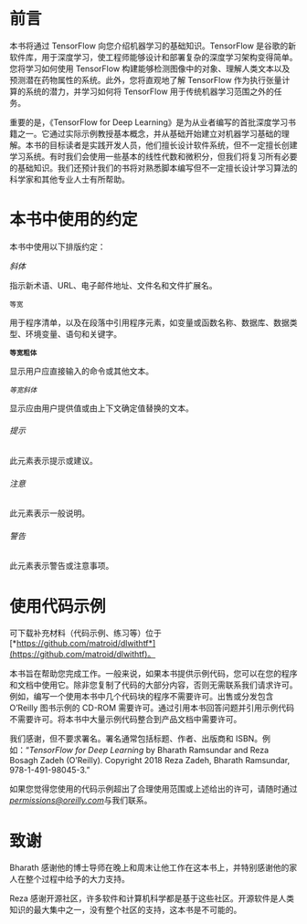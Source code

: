 # 前言

本书将通过 TensorFlow 向您介绍机器学习的基础知识。TensorFlow 是谷歌的新软件库，用于深度学习，使工程师能够设计和部署复杂的深度学习架构变得简单。您将学习如何使用 TensorFlow 构建能够检测图像中的对象、理解人类文本以及预测潜在药物属性的系统。此外，您将直观地了解 TensorFlow 作为执行张量计算的系统的潜力，并学习如何将 TensorFlow 用于传统机器学习范围之外的任务。

重要的是，《TensorFlow for Deep Learning》是为从业者编写的首批深度学习书籍之一。它通过实际示例教授基本概念，并从基础开始建立对机器学习基础的理解。本书的目标读者是实践开发人员，他们擅长设计软件系统，但不一定擅长创建学习系统。有时我们会使用一些基本的线性代数和微积分，但我们将复习所有必要的基础知识。我们还预计我们的书将对熟悉脚本编写但不一定擅长设计学习算法的科学家和其他专业人士有所帮助。

# 本书中使用的约定

本书中使用以下排版约定：

*斜体*

指示新术语、URL、电子邮件地址、文件名和文件扩展名。

`等宽`

用于程序清单，以及在段落中引用程序元素，如变量或函数名称、数据库、数据类型、环境变量、语句和关键字。

**`等宽粗体`**

显示用户应直接输入的命令或其他文本。

*`等宽斜体`*

显示应由用户提供值或由上下文确定值替换的文本。

###### 提示

此元素表示提示或建议。

###### 注意

此元素表示一般说明。

###### 警告

此元素表示警告或注意事项。

# 使用代码示例

可下载补充材料（代码示例、练习等）位于[*https://github.com/matroid/dlwithtf*](https://github.com/matroid/dlwithtf)。

本书旨在帮助您完成工作。一般来说，如果本书提供示例代码，您可以在您的程序和文档中使用它。除非您复制了代码的大部分内容，否则无需联系我们请求许可。例如，编写一个使用本书中几个代码块的程序不需要许可。出售或分发包含 O’Reilly 图书示例的 CD-ROM 需要许可。通过引用本书回答问题并引用示例代码不需要许可。将本书中大量示例代码整合到产品文档中需要许可。

我们感谢，但不要求署名。署名通常包括标题、作者、出版商和 ISBN。例如：“*TensorFlow for Deep Learning* by Bharath Ramsundar and Reza Bosagh Zadeh (O’Reilly). Copyright 2018 Reza Zadeh, Bharath Ramsundar, 978-1-491-98045-3.”

如果您觉得您使用的代码示例超出了合理使用范围或上述给出的许可，请随时通过*permissions@oreilly.com*与我们联系。

# 致谢

Bharath 感谢他的博士导师在晚上和周末让他工作在这本书上，并特别感谢他的家人在整个过程中给予的大力支持。

Reza 感谢开源社区，许多软件和计算机科学都是基于这些社区。开源软件是人类知识的最大集中之一，没有整个社区的支持，这本书是不可能的。
